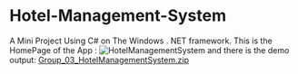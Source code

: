# Hotel-Management-System
A Mini Project Using C# on The Windows . NET framework.
This is the HomePage of the App : ![HotelManagementSystem](https://user-images.githubusercontent.com/63871822/220588816-47a192b2-b456-4676-b9d7-bdfa0dd6c2a6.png)
and there is the demo output: [Group_03_HotelManagementSystem.zip](https://github.com/MDRAFIQULISLAMSHANTO/Hotel-Management-System/files/10802433/Group_03_HotelManagementSystem.zip)
